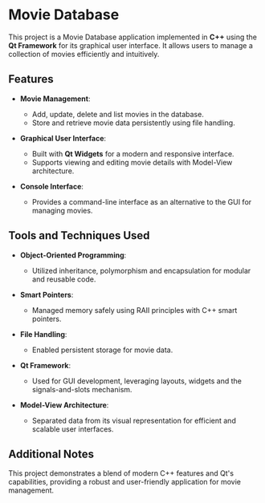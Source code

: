 # Movie Database

This project is a Movie Database application implemented in **C++** using the **Qt Framework** for its graphical user interface. It allows users to manage a collection of movies efficiently and intuitively.

## Features

- **Movie Management**:
  - Add, update, delete and list movies in the database.
  - Store and retrieve movie data persistently using file handling.

- **Graphical User Interface**:
  - Built with **Qt Widgets** for a modern and responsive interface.
  - Supports viewing and editing movie details with Model-View architecture.

- **Console Interface**:
  - Provides a command-line interface as an alternative to the GUI for managing movies.

## Tools and Techniques Used

- **Object-Oriented Programming**:
  - Utilized inheritance, polymorphism and encapsulation for modular and reusable code.
  
- **Smart Pointers**:
  - Managed memory safely using RAII principles with C++ smart pointers.

- **File Handling**:
  - Enabled persistent storage for movie data.

- **Qt Framework**:
  - Used for GUI development, leveraging layouts, widgets and the signals-and-slots mechanism.
  
- **Model-View Architecture**:
  - Separated data from its visual representation for efficient and scalable user interfaces.

## Additional Notes

This project demonstrates a blend of modern C++ features and Qt's capabilities, providing a robust and user-friendly application for movie management.
